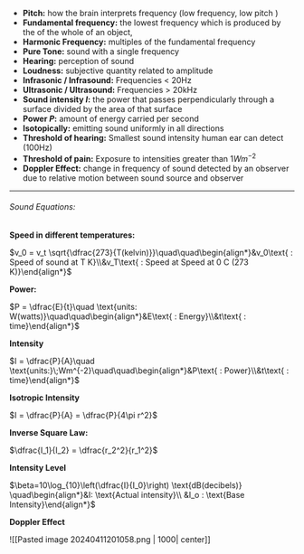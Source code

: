 - **Pitch:** how the brain interprets frequency (low frequency, low pitch )
- **Fundamental frequency:** the lowest frequency which is produced by the of the whole of an object,
- **Harmonic Frequency:** multiples of the fundamental frequency
- **Pure Tone:** sound with a single frequency
- **Hearing:** perception of sound
- **Loudness:** subjective quantity related to amplitude
- **Infrasonic / Infrasound:** Frequencies < 20Hz
- **Ultrasonic / Ultrasound:** Frequencies > 20kHz
- **Sound intensity $I$:** the power that  passes perpendicularly through a surface divided by the area  of that surface
- **Power $P$:** amount of energy  carried per second
- **Isotopically:** emitting sound uniformly in all directions
- **Threshold of hearing:** Smallest sound intensity human ear can detect (100Hz)
- **Threshold of pain:** Exposure to intensities greater than $1Wm^{-2}$
- **Doppler Effect:** change in frequency of sound detected by an observer due to relative motion between sound source and observer 
___
###### Sound Equations:
**Speed in different temperatures:**

$v_0 = v_t \sqrt{\dfrac{273}{T(kelvin)}}\quad\quad\begin{align*}&v_0\text{ : Speed of sound at T K}\\&v_T\text{ : Speed at  Speed at 0 C (273 K)}\end{align*}$

**Power:**

$P = \dfrac{E}{t}\quad \text{units: W(watts)}\quad\quad\begin{align*}&E\text{ : Energy}\\&t\text{ : time}\end{align*}$


**Intensity**

$I = \dfrac{P}{A}\quad \text{units:}\;Wm^{-2}\quad\quad\begin{align*}&P\text{ : Power}\\&t\text{ : time}\end{align*}$



**Isotropic Intensity**

$I = \dfrac{P}{A} = \dfrac{P}{4\pi r^2}$


**Inverse Square Law:**

 $\dfrac{I_1}{I_2} = \dfrac{r_2^2}{r_1^2}$


**Intensity Level**

$\beta=10\log_{10}\left(\dfrac{I}{I_0}\right) \text{dB(decibels)} \quad\begin{align*}&I: \text{Actual intensity}\\ &I_o : \text{Base Intensity}\end{align*}$

**Doppler Effect**

![[Pasted image 20240411201058.png | 1000| center]]
